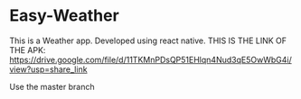 # Easy-Weather
This is a Weather app.
Developed using react native.
THIS IS THE LINK OF THE APK: https://drive.google.com/file/d/11TKMnPDsQP51EHlqn4Nud3qE5OwWbG4i/view?usp=share_link

Use the master branch 

